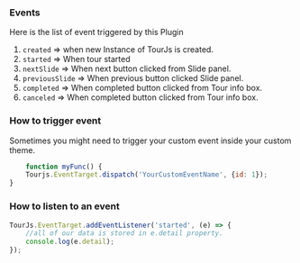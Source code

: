 

### Events
Here is the list of event triggered by this Plugin
1. `created` => when new Instance of TourJs is created.
2. `started` => When tour started
3. `nextSlide` => When next button clicked from Slide panel.
4. `previousSlide` => When previous button clicked Slide panel.
5. `completed` => When completed button clicked from Tour info box.
5. `canceled` => When completed button clicked from Tour info box.

### How to trigger event
Sometimes you might need to trigger your custom event inside your custom theme.

```javascript
    function myFunc() {
    Tourjs.EventTarget.dispatch('YourCustomEventName', {id: 1});
}
```

### How to listen to an event
```javascript
TourJs.EventTarget.addEventListener('started', (e) => {
    //all of our data is stored in e.detail property.
    console.log(e.detail);
});
```